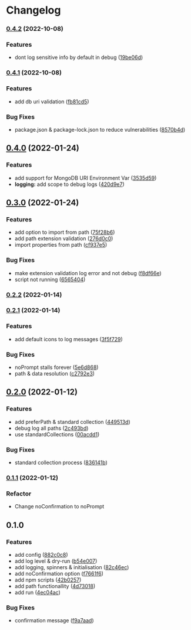 # Changelog

### [0.4.2](https://github.com/pcoffline/reset-db/compare/v0.4.1...v0.4.2) (2022-10-08)


### Features

* dont log sensitive info by default in debug ([19be06d](https://github.com/pcoffline/reset-db/commit/19be06d89d39049693970f57b2f615037f1b7b64))

### [0.4.1](https://github.com/pcoffline/reset-db/compare/v0.4.0...v0.4.1) (2022-10-08)


### Features

* add db uri validation ([fb81cd5](https://github.com/pcoffline/reset-db/commit/fb81cd59bf81d088db6d0e257fe4b59d3a1d6b03))


### Bug Fixes

* package.json & package-lock.json to reduce vulnerabilities ([8570b4d](https://github.com/pcoffline/reset-db/commit/8570b4d89f6fb2147a4f876c7635032433ad8825))

## [0.4.0](https://github.com/PCOffline/reset-db/compare/v0.3.0...v0.4.0) (2022-01-24)


### Features

* add support for MongoDB URI Environment Var ([3535d59](https://github.com/PCOffline/reset-db/commit/3535d599696b155e637dad88c93401af97a79b12))
* **logging:** add scope to debug logs ([420d9e7](https://github.com/PCOffline/reset-db/commit/420d9e70eab01e1619e08dd7daad894260a7c4f1))

## [0.3.0](https://github.com/PCOffline/reset-db/compare/v0.2.2...v0.3.0) (2022-01-24)


### Features

* add option to import from path ([75f28b6](https://github.com/PCOffline/reset-db/commit/75f28b6ebe897f53fa52c7cc9c4ffedab7be8a62))
* add path extension validation ([276d0c0](https://github.com/PCOffline/reset-db/commit/276d0c005419bd2407dc6e612ff705fa816e5ee3))
* import properties from path ([cf937e5](https://github.com/PCOffline/reset-db/commit/cf937e577ad2a993abcdc14704f0993abe725051))


### Bug Fixes

* make extension validation log error and not debug ([f8df66e](https://github.com/PCOffline/reset-db/commit/f8df66e5ea2db25f9e5f575cee3ccc1b08c55a35))
* script not running ([6565404](https://github.com/PCOffline/reset-db/commit/656540437bbc117a40266d1932fca1db327ff26f))

### [0.2.2](https://github.com/PCOffline/reset-db/compare/v0.2.1...v0.2.2) (2022-01-14)

### [0.2.1](https://github.com/PCOffline/reset-db/compare/v0.2.0...v0.2.1) (2022-01-14)


### Features

* add default icons to log messages ([3f5f729](https://github.com/PCOffline/reset-db/commit/3f5f7290232c964af456e97fe1e2a74db776ca59))


### Bug Fixes

* noPrompt stalls forever ([5e6d868](https://github.com/PCOffline/reset-db/commit/5e6d868ed1e6dd5d73cdf9557a44436c400cc86d))
* path & data resolution ([c2792e3](https://github.com/PCOffline/reset-db/commit/c2792e391695011ab867a3686412f6533e92c8e5))

## [0.2.0](https://github.com/PCOffline/reset-db/compare/v0.1.1...v0.2.0) (2022-01-12)

### Features

* add preferPath & standard collection ([449513d](https://github.com/PCOffline/reset-db/commit/449513d257bf6c8979a50619fd9c57225fc84780))
* debug log all paths ([2c493bd](https://github.com/PCOffline/reset-db/commit/2c493bd602c5d465eccca774171a2edeb2d39842))
* use standardCollections ([00acdd1](https://github.com/PCOffline/reset-db/commit/00acdd19de803de9205f9936f3f2d23cf8b0aa34))


### Bug Fixes

* standard collection process ([836141b](https://github.com/PCOffline/reset-db/commit/836141bea70b7a8768207d711d0e2fe50bb93855))

### [0.1.1](https://github.com/PCOffline/reset-db/compare/v0.1.0...v0.1.1) (2022-01-12)

### Refactor

* Change noConfirmation to noPrompt

## 0.1.0
### Features

* add config ([882c0c8](https://github.com/PCOffline/reset-db/commit/882c0c812f5b034fa618a09df08849f2bc3e372c))
* add log level & dry-run ([b54e007](https://github.com/PCOffline/reset-db/commit/b54e007998b9ac963237a7d1e929db9206becdee))
* add logging, spinners & initialisation ([82c46ec](https://github.com/PCOffline/reset-db/commit/82c46ec392363449faff6bba8446e3f31aff9c14))
* add noConfirmation option ([f7661f6](https://github.com/PCOffline/reset-db/commit/f7661f66a1bc2851f872f5b7ae785b6513470d3d))
* add npm scripts ([42b0257](https://github.com/PCOffline/reset-db/commit/42b0257794971eaa11abd173d5a2a1aae2eb5eb9))
* add path functionallity ([4d73018](https://github.com/PCOffline/reset-db/commit/4d73018298751391b888977507f06d6b674d5eaf))
* add run ([4ec04ac](https://github.com/PCOffline/reset-db/commit/4ec04ac816adf74186c514a83400dd8166b1826b))


### Bug Fixes

* confirmation message ([f9a7aad](https://github.com/PCOffline/reset-db/commit/f9a7aad9de8e8629eca19b08545fd67d484245ba))
